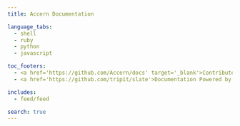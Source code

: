 ```yaml
---
title: Accern Documentation

language_tabs:
  - shell
  - ruby
  - python
  - javascript

toc_footers:
  - <a href='https://github.com/Accern/docs' target='_blank'>Contribute to Documentation</a>
  - <a href='https://github.com/tripit/slate'>Documentation Powered by Slate</a>

includes:
  - feed/feed

search: true
---
```


